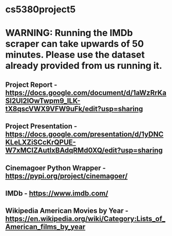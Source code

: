 # cs5380project5

# WARNING: Running the IMDb scraper can take upwards of 50 minutes. Please use the dataset already provided from us running it.

## Project Report - https://docs.google.com/document/d/1aWzRrKaSI2Ul2IOwTwpm9_ILK-tX8qscVWX9VFW9uFk/edit?usp=sharing

## Project Presentation - https://docs.google.com/presentation/d/1yDNCKLeLXZiSCcKrQPUE-W7xMCIZAutlxBAdqRMd0XQ/edit?usp=sharing

## Cinemagoer Python Wrapper - https://pypi.org/project/cinemagoer/

## IMDb - https://www.imdb.com/

## Wikipedia American Movies by Year - https://en.wikipedia.org/wiki/Category:Lists_of_American_films_by_year
